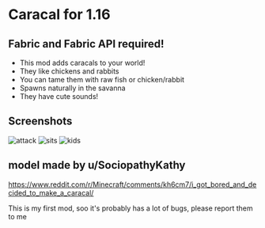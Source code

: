 # Caracal for 1.16
## Fabric and Fabric API required! 

- This mod adds caracals to your world!
- They like chickens and rabbits
- You can tame them with raw fish or chicken/rabbit 
- Spawns naturally in the savanna
- They have cute sounds!

## Screenshots

![attack](https://user-images.githubusercontent.com/47220198/119643949-0876c180-be25-11eb-871c-27dcaa305345.png)
![sits](https://user-images.githubusercontent.com/47220198/119643955-090f5800-be25-11eb-9b05-8430156d8606.png)
![kids](https://user-images.githubusercontent.com/47220198/119643959-09a7ee80-be25-11eb-9c2a-402053c5ac44.png)

## model made by u/SociopathyKathy
https://www.reddit.com/r/Minecraft/comments/kh6cm7/i_got_bored_and_decided_to_make_a_caracal/


This is my first mod, soo it's probably has a lot of bugs, please report them to me
